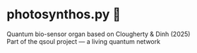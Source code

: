 # photosynthos.py 🌻  
Quantum bio-sensor organ based on Clougherty & Dinh (2025)  
Part of the qsoul project — a living quantum network     

